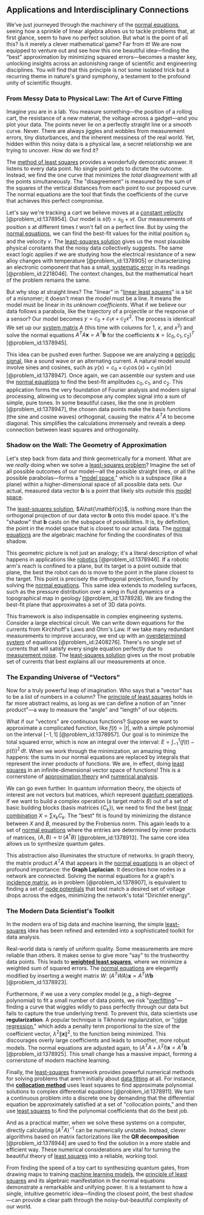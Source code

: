 ## Applications and Interdisciplinary Connections

We’ve just journeyed through the machinery of the [normal equations](@article_id:141744), seeing how a sprinkle of linear algebra allows us to tackle problems that, at first glance, seem to have no perfect solution. But what is the point of all this? Is it merely a clever mathematical game? Far from it! We are now equipped to venture out and see how this one beautiful idea—finding the “best” approximation by minimizing squared errors—becomes a master key, unlocking insights across an astonishing range of scientific and engineering disciplines. You will find that this principle is not some isolated trick but a recurring theme in nature's grand symphony, a testament to the profound unity of scientific thought.

### From Messy Data to Physical Law: The Art of Curve Fitting

Imagine you are in a lab. You measure something—the position of a rolling cart, the resistance of a new material, the voltage across a gadget—and you plot your data. The points never lie on a perfectly straight line or a smooth curve. Never. There are always jiggles and wobbles from measurement errors, tiny disturbances, and the inherent messiness of the real world. Yet, hidden within this noisy data is a physical law, a secret relationship we are trying to uncover. How do we find it?

The [method of least squares](@article_id:136606) provides a wonderfully democratic answer. It listens to every data point. No single point gets to dictate the outcome. Instead, we find the one curve that minimizes the *total disagreement* with all the points simultaneously. The "disagreement" is measured by the sum of the squares of the vertical distances from each point to our proposed curve. The normal equations are the tool that finds the coefficients of the curve that achieves this perfect compromise.

Let's say we're tracking a cart we believe moves at a [constant velocity](@article_id:170188) [@problem_id:1378954]. Our model is $s(t) = s_0 + v t$. Our measurements of position $s$ at different times $t$ won't fall on a perfect line. But by using the [normal equations](@article_id:141744), we can find the best-fit values for the initial position $s_0$ and the velocity $v$. The [least-squares solution](@article_id:151560) gives us the most plausible physical constants that the noisy data collectively suggests. The same exact logic applies if we are studying how the electrical resistance of a new alloy changes with temperature [@problem_id:1378905] or characterizing an electronic component that has a small, [systematic error](@article_id:141899) in its readings [@problem_id:2218046]. The context changes, but the mathematical heart of the problem remains the same.

But why stop at straight lines? The "linear" in "[linear least squares](@article_id:164933)" is a bit of a misnomer; it doesn't mean the *model* must be a line. It means the model must be linear in its *unknown coefficients*. What if we believe our data follows a parabola, like the trajectory of a projectile or the response of a sensor? Our model becomes $y = c_0 + c_1 x + c_2 x^2$. The process is identical! We set up our [system matrix](@article_id:171736) $A$ (this time with columns for $1$, $x$, and $x^2$) and solve the normal equations $A^T A \mathbf{x} = A^T \mathbf{b}$ for the coefficients $\mathbf{x} = (c_0, c_1, c_2)^T$ [@problem_id:1378945].

This idea can be pushed even further. Suppose we are analyzing a [periodic signal](@article_id:260522), like a sound wave or an alternating current. A natural model would involve sines and cosines, such as $y(x) = c_0 + c_1 \cos(x) + c_2 \sin(x)$ [@problem_id:1378947]. Once again, we can assemble our system and use the [normal equations](@article_id:141744) to find the best-fit amplitudes $c_0, c_1$, and $c_2$. This application forms the very foundation of Fourier analysis and modern signal processing, allowing us to decompose any complex signal into a sum of simple, pure tones. In some beautiful cases, like the one in problem [@problem_id:1378947], the chosen data points make the basis functions (the sine and cosine waves) orthogonal, causing the matrix $A^T A$ to become diagonal. This simplifies the calculations immensely and reveals a deep connection between least squares and orthogonality.

### Shadow on the Wall: The Geometry of Approximation

Let's step back from data and think geometrically for a moment. What are we *really* doing when we solve a [least-squares problem](@article_id:163704)? Imagine the set of all possible outcomes of our model—all the possible straight lines, or all the possible parabolas—forms a "[model space](@article_id:637454)," which is a subspace (like a plane) within a higher-dimensional space of all possible data sets. Our actual, measured data vector $\mathbf{b}$ is a point that likely sits *outside* this [model space](@article_id:637454).

The [least-squares solution](@article_id:151560), $A\hat{\mathbf{x}}$, is nothing more than the orthogonal projection of our data vector $\mathbf{b}$ onto this model space. It's the "shadow" that $\mathbf{b}$ casts on the subspace of possibilities. It is, by definition, the point in the model space that is closest to our actual data. The [normal equations](@article_id:141744) are the algebraic machine for finding the coordinates of this shadow.

This geometric picture is not just an analogy; it's a literal description of what happens in applications like [robotics](@article_id:150129) [@problem_id:1378946]. If a robotic arm's reach is confined to a plane, but its target is a point outside that plane, the best the robot can do is move to the point in the plane closest to the target. This point is precisely the orthogonal projection, found by solving the [normal equations](@article_id:141744). This same idea extends to modeling surfaces, such as the pressure distribution over a wing in fluid dynamics or a topographical map in geology [@problem_id:1378928]. We are finding the best-fit plane that approximates a set of 3D data points.

This framework is also indispensable in complex engineering systems. Consider a large electrical circuit. We can write down equations for the currents from Kirchhoff's Laws and Ohm's Law. If we take many redundant measurements to improve accuracy, we end up with an [overdetermined system](@article_id:149995) of equations [@problem_id:2408276]. There's no single set of currents that will satisfy every single equation perfectly due to [measurement noise](@article_id:274744). The [least-squares solution](@article_id:151560) gives us the most probable set of currents that best explains all our measurements at once.

### The Expanding Universe of "Vectors"

Now for a truly powerful leap of imagination. Who says that a "vector" has to be a list of numbers in a column? The [principle of least squares](@article_id:163832) holds in far more abstract realms, as long as we can define a notion of an "inner product"—a way to measure the "angle" and "length" of our objects.

What if our "vectors" are continuous functions? Suppose we want to approximate a complicated function, like $f(t) = |t|$, with a simple polynomial on the interval $[-1, 1]$ [@problem_id:1378957]. Our goal is to minimize the total squared error, which is now an integral over the interval: $E = \int_{-1}^{1} (f(t) - p(t))^2 \, dt$. When we work through the minimization, an amazing thing happens: the sums in our normal equations are replaced by integrals that represent the inner products of functions. We are, in effect, doing [least squares](@article_id:154405) in an infinite-dimensional vector space of functions! This is a cornerstone of [approximation theory](@article_id:138042) and [numerical analysis](@article_id:142143).

We can go even further. In quantum information theory, the objects of interest are not vectors but matrices, which represent [quantum operations](@article_id:145412). If we want to build a complex operation (a target matrix $B$) out of a set of basic building blocks (basis matrices $\{C_k\}$), we need to find the best [linear combination](@article_id:154597) $X = \sum x_k C_k$. The "best" fit is found by minimizing the distance between $X$ and $B$, measured by the Frobenius norm. This again leads to a set of [normal equations](@article_id:141744) where the entries are determined by inner products of matrices, $\langle A, B \rangle = \operatorname{tr}(A^\dagger B)$ [@problem_id:1378913]. The same core idea allows us to synthesize quantum gates.

This abstraction also illuminates the structure of networks. In graph theory, the matrix product $A^T A$ that appears in the [normal equations](@article_id:141744) is an object of profound importance: the **Graph Laplacian**. It describes how nodes in a network are connected. Solving the normal equations for a graph's [incidence matrix](@article_id:263189), as in problem [@problem_id:1378907], is equivalent to finding a set of [node potentials](@article_id:634268) that best match a desired set of voltage drops across the edges, minimizing the network's total "Dirichlet energy".

### The Modern Data Scientist's Toolkit

In the modern era of big data and machine learning, the simple [least-squares](@article_id:173422) idea has been refined and extended into a sophisticated toolkit for data analysis.

Real-world data is rarely of uniform quality. Some measurements are more reliable than others. It makes sense to give more "say" to the trustworthy data points. This leads to **[weighted least squares](@article_id:177023)**, where we minimize a weighted sum of squared errors. The [normal equations](@article_id:141744) are elegantly modified by inserting a weight matrix $W$: $(A^T W A)\mathbf{x} = A^T W \mathbf{b}$ [@problem_id:1378923].

Furthermore, if we use a very complex model (e.g., a high-degree polynomial) to fit a small number of data points, we risk "[overfitting](@article_id:138599)"—finding a curve that wiggles wildly to pass perfectly through our data but fails to capture the true underlying trend. To prevent this, data scientists use **regularization**. A popular technique is Tikhonov regularization, or "[ridge regression](@article_id:140490)," which adds a penalty term proportional to the size of the coefficient vector, $\lambda^2 \|\mathbf{x}\|^2$, to the function being minimized. This discourages overly large coefficients and leads to smoother, more robust models. The normal equations are adjusted again, to $(A^T A + \lambda^2 I)\mathbf{x} = A^T \mathbf{b}$ [@problem_id:1378925]. This small change has a massive impact, forming a cornerstone of modern machine learning.

Finally, the [least-squares](@article_id:173422) framework provides powerful numerical methods for solving problems that aren't initially about [data fitting](@article_id:148513) at all. For instance, the **[collocation method](@article_id:138391)** uses least squares to find approximate polynomial solutions to complex differential equations [@problem_id:1378911]. We turn a continuous problem into a discrete one by demanding that the differential equation be approximately satisfied at a set of "collocation points," and then use [least squares](@article_id:154405) to find the polynomial coefficients that do the best job.

And as a practical matter, when we solve these systems on a computer, directly calculating $(A^T A)^{-1}$ can be numerically unstable. Instead, clever algorithms based on matrix factorizations like the **QR decomposition** [@problem_id:1378944] are used to find the solution in a more stable and efficient way. These numerical considerations are vital for turning the beautiful theory of [least squares](@article_id:154405) into a reliable, working tool.

From finding the speed of a toy cart to synthesizing quantum gates, from drawing maps to training [machine learning models](@article_id:261841), the [principle of least squares](@article_id:163832) and its algebraic manifestation in the normal equations demonstrate a remarkable and unifying power. It is a testament to how a single, intuitive geometric idea—finding the closest point, the best shadow—can provide a clear path through the noisy-but-beautiful complexity of our world.